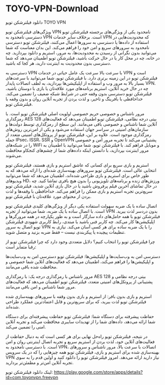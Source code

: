 # TOYO-VPN-Download
دانلود فیلترشکن تویو TOYO VPN

ویژگی‌های فیلترشکن تویو
VPN نامحدود
یکی از ویژگی‌های برجسته فیلترشکن تویو دسترسی نامحدود به VPN است. برخلاف سایر خدمات VPN که محدودیت‌هایی در استفاده از داده‌ها یا دسترسی به سرورها اعمال می‌کنند، فیلترشکن تویو دسترسی نامحدود به سرورهای سریع و امن خود را فراهم می‌کند. این بدان معناست که شما می‌توانید بدون نگرانی از رسیدن به محدودیت‌ها، به مرور، استریم و دانلود بپردازید. چه در خانه، چه در محل کار یا در حال حرکت باشید، فیلترشکن تویو اطمینان می‌دهد که شما دسترسی بدون محدودیت به اینترنت دارید، هر کجا که باشید.

دسترسی به VPN با سرعت بالا
سرعت یک عامل حیاتی در خدمات VPN است و فیلترشکن تویو در این زمینه برتری دارد. با فیلترشکن تویو، شما می‌توانید با سرعت‌های بسیار بالا به مرور وب و استفاده از اپلیکیشن‌ها بپردازید، به لطف اتصالات پایدار VPN. چه در حال خرید آنلاین، استریم برنامه‌های مورد علاقه‌تان یا بازی با دوستان باشید، فیلترشکن تویو دسترسی بدون وقفه حتی در شرایط شبکه ضعیف را تضمین می‌کند. خداحافظی با بافرینگ و تاخیر، و لذت بردن از تجربه آنلاین روان و بدون وقفه با فیلترشکن تویو.

مرور ناشناس و خصوصی
حریم خصوصی اولویت اصلی فیلترشکن تویو است. با رمزگذاری AES 128 بیتی درجه نظامی، فیلترشکن تویو اطمینان می‌دهد که فعالیت‌های آنلاین شما ناشناس و خصوصی باقی می‌مانند. این سطح از رمزگذاری توسط دولت‌ها و سازمان‌های امنیتی در سراسر جهان استفاده می‌شود و یکی از امن‌ترین روش‌های رمزگذاری موجود است. علاوه بر این، فیلترشکن تویو از پروتکل‌های امنیتی متعدد از جمله IPsec، ISSR، SSR و OpenVPN پشتیبانی می‌کند تا تجربه مرور امن و خصوصی را در شبکه‌های WiFi و موبایل فراهم کند. با فیلترشکن تویو، شما می‌توانید با اطمینان به مرور اینترنت بپردازید، با دانستن اینکه داده‌های شما از چشم‌های کنجکاو محافظت می‌شوند.

استریم و بازی سریع
برای کسانی که عاشق استریم و بازی هستند، فیلترشکن تویو انتخابی عالی است. فیلترشکن تویو سرورهای بهینه‌سازی شده‌ای را ارائه می‌دهد که به طور خاص برای استریم و بازی طراحی شده‌اند، اطمینان می‌دهد که شما می‌توانید ویدیوهای HD، ورزش‌های زنده و برنامه‌های تلویزیونی را بدون هیچ بافری تماشا کنید. چه در حال تماشای آخرین فیلم پرفروش باشید یا در حال بازی آنلاین شدید، فیلترشکن تویو سریع‌ترین تجربه استریم و بازی ممکن را فراهم می‌کند. خداحافظی با وقفه‌ها و لذت بردن از محتوای مورد علاقه‌تان با فیلترشکن تویو.

اتصال ساده با یک ضربه
سهولت استفاده یکی دیگر از ویژگی‌های کلیدی فیلترشکن تویو است. با اتصال ساده با یک ضربه، شما می‌توانید از تجربه VPN بدون دردسر لذت ببرید. فیلترشکن تویو با همه حامل‌های داده سازگار است و به طور یکپارچه در همه مرورگرها و اپلیکیشن‌ها کار می‌کند. چه کاربر فنی باشید یا مبتدی، رابط کاربری شهودی فیلترشکن تویو اتصال به سرور VPN را با یک ضربه ساده برای هر کسی آسان می‌کند. نیازی به تنظیمات پیچیده یا پیکربندی نیست – فقط ضربه بزنید و متصل شوید.

چرا فیلترشکن تویو را انتخاب کنیم؟
دلایل متعددی وجود دارد که چرا فیلترشکن تویو از رقبا متمایز است:

دسترسی امن به وب‌سایت‌ها و اپلیکیشن‌ها: فیلترشکن تویو دسترسی امن به وب‌سایت‌ها و اپلیکیشن‌ها را فراهم می‌کند، اطمینان می‌دهد که فعالیت‌های آنلاین شما خصوصی و محافظت شده باقی می‌مانند.

مرور ناشناس با رمزگذاری درجه یک: با رمزگذاری AES 128 بیتی درجه نظامی و پشتیبانی از پروتکل‌های امنیتی متعدد، فیلترشکن تویو اطمینان می‌دهد که فعالیت‌های مرور شما ناشناس و امن باقی می‌مانند.

استریم و بازی بدون بافر: از استریم و بازی بدون وقفه با سرورهای بهینه‌سازی شده فیلترشکن تویو لذت ببرید، که برای سریع‌ترین و قابل اعتمادترین عملکرد طراحی شده‌اند.

حفاظت پیشرفته برای دستگاه شما: فیلترشکن تویو حفاظت پیشرفته‌ای برای دستگاه شما ارائه می‌دهد، داده‌های شما را از تهدیدات سایبری محافظت می‌کند و تجربه آنلاین امنی را تضمین می‌کند.


در نتیجه، فیلترشکن تویو راه‌حل نهایی برای هر کسی است که به دنبال حفاظت از فعالیت‌های آنلاین خود، لذت بردن از استریم سریع و تجربه اتصال اینترنتی روان و امن است. با دسترسی نامحدود به VPN، اتصالات با سرعت بالا، مرور ناشناس و سرورهای بهینه‌سازی شده برای استریم و بازی، فیلترشکن تویو همه چیزهایی را که در یک سرویس VPN نیاز دارید ارائه می‌دهد. امروز فیلترشکن تویو را دانلود کنید و اولین قدم را به سوی تجربه آنلاین امن‌تر و مطمئن‌تر بردارید.

لینک دانلود فیلترشکن تویو:
https://play.google.com/store/apps/details?id=com.toyonvpn.freevpn



